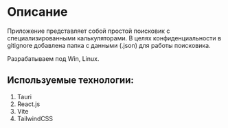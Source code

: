 # Описание

Приложение представляет собой простой поисковик c специализированными калькуляторами.
В целях конфиденциальности в gitignore добавлена папка с данными (.json) для работы поисковика.

Разрабатываем под Win, Linux.

## Используемые технологии:

1. Tauri
2. React.js
3. Vite
4. TailwindCSS
